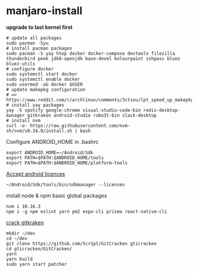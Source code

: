 # manjaro-install

**upgrade to last kernel first**

```console
# update all packages
sudo pacman -Syu
# install pacman packages
sudo pacman -S yay htop docker docker-compose devtools filezilla thunderbird peek jdk8-openjdk base-devel kolourpaint sshpass bluez bluez-utils
# configure docker
sudo systemctl start docker
sudo systemctl enable docker
sudo usermod -aG docker $USER
# update makepkg configuration
# => https://www.reddit.com/r/archlinux/comments/3ctiou/lpt_speed_up_makepkg_by_skippingparallelizing/
# install yay packages
yay -S spotify google-chrome visual-studio-code-bin redis-desktop-manager gitkraken android-studio robo3t-bin slack-desktop
# install nvm
curl -o- https://raw.githubusercontent.com/nvm-sh/nvm/v0.34.0/install.sh | bash
```

Configure ANDROID_HOME in .bashrc
```
export ANDROID_HOME=~/Android/Sdk
export PATH=$PATH:$ANDROID_HOME/tools
export PATH=$PATH:$ANDROID_HOME/platform-tools
```
[Accept android licences](https://stackoverflow.com/questions/39760172/you-have-not-accepted-the-license-agreements-of-the-following-sdk-components)
```console
~/Android/Sdk/tools/bin/sdkmanager --licenses
```
install node & npm basic global packages
```console
nvm i 10.16.3
npm i -g npm eslint yarn pm2 expo-cli prisma react-native-cli

```
[crack gitkraken](https://github.com/5cr1pt/GitCracken)
```console
mkdir ~/dev
cd ~/dev
git clone https://github.com/5cr1pt/GitCracken gticracken
cd gticracken/GitCracken/
yarn
yarn build
sudo yarn start patcher
```
```
